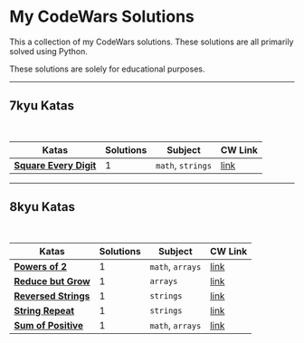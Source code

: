 # My CodeWars Solutions

This a collection of my CodeWars solutions. These solutions are all primarily solved using Python. 

These solutions are solely for educational purposes.

---

## 7kyu Katas

<br>

| Katas | Solutions | Subject | CW Link |
| -- | -- | -- | -- |
| [**Square Every Digit**](7kyuKatas/square_every_digit.md) | 1 | `math`, `strings` | [link](https://www.codewars.com/kata/546e2562b03326a88e000020) |

---

## 8kyu Katas

<br>

| Katas | Solutions | Subject | CW Link |
| -- | -- | -- | -- |
| [**Powers of 2**](8kyuKatas/powers_of_2.md) | 1 | `math`, `arrays` | [link](https://www.codewars.com/kata/57a083a57cb1f31db7000028) |
| [**Reduce but Grow**](8kyuKatas/reduce_but_grow.md) | 1 | `arrays` | [link](https://www.codewars.com/kata/57f780909f7e8e3183000078) |
| [**Reversed Strings**](8kyuKatas/reversed_strings.md) | 1 | `strings` | [link](https://www.codewars.com/kata/5168bb5dfe9a00b126000018) |
| [**String Repeat**](8kyuKatas/string_repeat.md) | 1 | `strings` | [link](https://www.codewars.com/kata/57a0e5c372292dd76d000d7e) |
| [**Sum of Positive**](8kyuKatas/sum_of_positive.md) | 1 | `math`, `arrays` | [link](https://www.codewars.com/kata/5715eaedb436cf5606000381) |